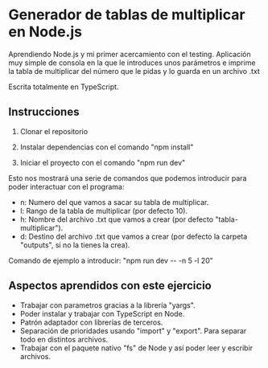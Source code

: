 # Generador de tablas de multiplicar en Node.js

Aprendiendo Node.js y mi primer acercamiento con el testing.
Aplicación muy simple de consola en la que le introduces unos parámetros e imprime la tabla de multiplicar del número que le pidas y lo guarda en un archivo .txt

Escrita totalmente en TypeScript.

## Instrucciones

1. Clonar el repositorio

2. Instalar dependencias con el comando "npm install"

3. Iniciar el proyecto con el comando "npm run dev"

Esto nos mostrará una serie de comandos que podemos introducir para poder interactuar con el programa:

- n: Numero del que vamos a sacar su tabla de multiplicar.
- l: Rango de la tabla de multiplicar (por defecto 10).
- h: Nombre del archivo .txt que vamos a crear (por defecto "tabla-multiplicar").
- d: Destino del archivo .txt que vamos a crear (por defecto la carpeta "outputs", si no la tienes la crea).

Comando de ejemplo a introducir: "npm run dev -- -n 5 -l 20"

## Aspectos aprendidos con este ejercicio

- Trabajar con parametros gracias a la librería "yargs".
- Poder instalar y trabajar con TypeScript en Node.
- Patrón adaptador con librerías de terceros.
- Separación de prioridades usando "import" y "export". Para separar todo en distintos archivos.
- Trabajar con el paquete nativo "fs" de Node y así poder leer y escribir archivos.
